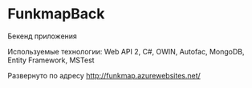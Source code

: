 # FunkmapBack

Бекенд приложения

Используемые технологии:
Web API 2, C#, OWIN, Autofac, MongoDB, Entity Framework, MSTest

Развернуто по адресу http://funkmap.azurewebsites.net/
